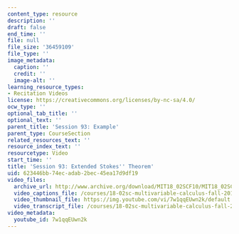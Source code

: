 ```yaml
---
content_type: resource
description: ''
draft: false
end_time: ''
file: null
file_size: '36459109'
file_type: ''
image_metadata:
  caption: ''
  credit: ''
  image-alt: ''
learning_resource_types:
- Recitation Videos
license: https://creativecommons.org/licenses/by-nc-sa/4.0/
ocw_type: ''
optional_tab_title: ''
optional_text: ''
parent_title: 'Session 93: Example'
parent_type: CourseSection
related_resources_text: ''
resource_index_text: ''
resourcetype: Video
start_time: ''
title: 'Session 93: Extended Stokes'' Theorem'
uid: 623446bb-74ec-adab-2bec-45ea17d9df19
video_files:
  archive_url: http://www.archive.org/download/MIT18_02SCF10/MIT18_02SCF10Rec_66_300k.mp4
  video_captions_file: /courses/18-02sc-multivariable-calculus-fall-2010/103d591eb8e553ecadce44d3dfc6b0c9_7w1qqEUwn2k.vtt
  video_thumbnail_file: https://img.youtube.com/vi/7w1qqEUwn2k/default.jpg
  video_transcript_file: /courses/18-02sc-multivariable-calculus-fall-2010/d77f0e20fe3af0f6a07189e4273ebd20_7w1qqEUwn2k.pdf
video_metadata:
  youtube_id: 7w1qqEUwn2k
---
```

